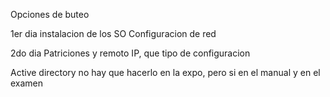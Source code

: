 Opciones de buteo

1er dia 
instalacion de los SO 
Configuracion de red

2do dia
Patriciones y remoto
IP, que tipo de configuracion


Active directory no hay que hacerlo en la expo, pero si en el manual y en el examen
